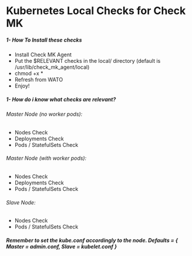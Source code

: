 # Kubernetes Local Checks for Check MK

##### 1- How To Install these checks

  - Install Check MK Agent
  - Put the $RELEVANT checks in the local/ directory (default is /usr/lib/check_mk_agent/local)
  - chmod +x *
  - Refresh from WATO
  - Enjoy!

##### 1- How do i know what checks are relevant?
 
###### Master Node (no worker pods):
 - Nodes Check
 - Deployments Check	
 - Pods / StatefulSets Check
 
###### Master Node (with worker pods):
 - Nodes Check
 - Deployments Check
 - Pods / StatefulSets Check
 
###### Slave Node:
 - Nodes Check
 - Pods / StatefulSets Check


##### Remember to set the kube.conf accordingly to the node. Defaults = { Master = admin.conf, Slave = kubelet.conf }
